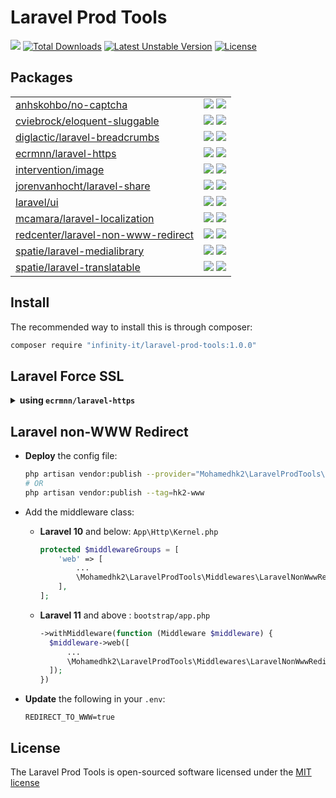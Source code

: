 # Laravel Prod Tools

[![](http://poser.pugx.org/infinity-it/laravel-prod-tools/v)](https://packagist.org/packages/infinity-it/laravel-prod-tools)
[![Total Downloads](http://poser.pugx.org/infinity-it/laravel-prod-tools/downloads)](https://packagist.org/packages/infinity-it/laravel-prod-tools)
[![Latest Unstable Version](http://poser.pugx.org/infinity-it/laravel-prod-tools/v/unstable)](https://packagist.org/packages/infinity-it/laravel-prod-tools)
[![License](http://poser.pugx.org/infinity-it/laravel-prod-tools/license)](https://packagist.org/packages/infinity-it/laravel-prod-tools)

## Packages

|                                                                                                         |                                                                                                                                         |
|---------------------------------------------------------------------------------------------------------|-----------------------------------------------------------------------------------------------------------------------------------------|
| [anhskohbo/no-captcha](https://packagist.org/packages/anhskohbo/no-captcha)                             | ![](http://poser.pugx.org/anhskohbo/no-captcha/v) ![](http://poser.pugx.org/anhskohbo/no-captcha/downloads)                             |
| [cviebrock/eloquent-sluggable](https://packagist.org/packages/cviebrock/eloquent-sluggable)             | ![](http://poser.pugx.org/cviebrock/eloquent-sluggable/v) ![](http://poser.pugx.org/cviebrock/eloquent-sluggable/downloads)             |
| [diglactic/laravel-breadcrumbs](https://packagist.org/packages/diglactic/laravel-breadcrumbs)           | ![](http://poser.pugx.org/diglactic/laravel-breadcrumbs/v) ![](http://poser.pugx.org/diglactic/laravel-breadcrumbs/downloads)           |
| [ecrmnn/laravel-https](https://packagist.org/packages/ecrmnn/laravel-https)                             | ![](http://poser.pugx.org/ecrmnn/laravel-https/v) ![](http://poser.pugx.org/ecrmnn/laravel-https/downloads)                             |
| [intervention/image](https://packagist.org/packages/intervention/image)                                 | ![](http://poser.pugx.org/intervention/image/v) ![](http://poser.pugx.org/intervention/image/downloads)                                 |
| [jorenvanhocht/laravel-share](https://packagist.org/packages/jorenvanhocht/laravel-share)               | ![](http://poser.pugx.org/jorenvanhocht/laravel-share/v) ![](http://poser.pugx.org/jorenvanhocht/laravel-share/downloads)               |
| [laravel/ui](https://packagist.org/packages/laravel/ui)                                                 | ![](http://poser.pugx.org/laravel/ui/v) ![](http://poser.pugx.org/laravel/ui/downloads)                                                 |
| [mcamara/laravel-localization](https://packagist.org/packages/mcamara/laravel-localization)             | ![](http://poser.pugx.org/mcamara/laravel-localization/v) ![](http://poser.pugx.org/mcamara/laravel-localization/downloads)             |
| [redcenter/laravel-non-www-redirect](https://packagist.org/packages/redcenter/laravel-non-www-redirect) | ![](http://poser.pugx.org/redcenter/laravel-non-www-redirect/v) ![](http://poser.pugx.org/redcenter/laravel-non-www-redirect/downloads) |
| [spatie/laravel-medialibrary](https://packagist.org/packages/spatie/laravel-medialibrary)               | ![](http://poser.pugx.org/spatie/laravel-medialibrary/v) ![](http://poser.pugx.org/spatie/laravel-medialibrary/downloads)               |
| [spatie/laravel-translatable](https://packagist.org/packages/spatie/laravel-translatable)               | ![](http://poser.pugx.org/spatie/laravel-translatable/v) ![](http://poser.pugx.org/spatie/laravel-translatable/downloads)               |

## Install

The recommended way to install this is through composer:

```bash
composer require "infinity-it/laravel-prod-tools:1.0.0"
```

## Laravel Force SSL

<details>
<summary><b>using <code>ecrmnn/laravel-https</code></b></summary>

- Add under `providers` in `config/app.php`
    ```php
    /*
     * Package Service Providers...
     */
    \Ecrmnn\LaravelHttps\Providers\ServiceProvider::class,
    ```

- **Register the middleware as a global middleware in :**
    - **Laravel 10** and below: `App\Http\Kernel.php`
        ```php
          protected $middleware = [
              ...
              \Ecrmnn\LaravelHttps\Http\Middleware\ForceHttps::class,
          ];
        ```
    - **Laravel 11** and above : `bootstrap/app.php`
        ```php
        ->withMiddleware(function (Middleware $middleware) {
          $middleware->use([
              ...
              \Ecrmnn\LaravelHttps\Http\Middleware\ForceHttps::class,
          ])
        ```

- **Update** the following in your `.env`:  
  :warning: *HTTPS will only be forced when `env('HTTPS')` is set to `true`* :warning:
  ```dotenv
  # used by ecrmnn/laravel-https
  HTTPS=true
  ```

</details>

## Laravel non-WWW Redirect

- **Deploy** the config file:

  ``` bash
  php artisan vendor:publish --provider="Mohamedhk2\LaravelProdTools\Providers\NonWwwRedirectServiceProvider"
  # OR
  php artisan vendor:publish --tag=hk2-www
  ``` 

- Add the middleware class:
    - **Laravel 10** and below: `App\Http\Kernel.php`
      ```php
      protected $middlewareGroups = [
          'web' => [
              ...
              \Mohamedhk2\LaravelProdTools\Middlewares\LaravelNonWwwRedirectMiddleware::class,
          ],
      ];
      ```
    - **Laravel 11** and above : `bootstrap/app.php`
      ```php
      ->withMiddleware(function (Middleware $middleware) {
        $middleware->web([
            ...
            \Mohamedhk2\LaravelProdTools\Middlewares\LaravelNonWwwRedirectMiddleware::class,
        ]);
      })
      ```

- **Update** the following in your `.env`:

    ```dotenv
    REDIRECT_TO_WWW=true
    ```

## License

The Laravel Prod Tools is open-sourced software licensed under the [MIT license](http://opensource.org/licenses/MIT)
